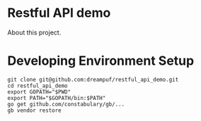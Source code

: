 # Restful API demo

About this project.

# Developing Environment Setup


    git clone git@github.com:dreampuf/restful_api_demo.git
    cd restful_api_demo
    export GOPATH="$PWD"
    export PATH="$GOPATH/bin:$PATH"
    go get github.com/constabulary/gb/...
    gb vendor restore

